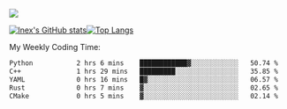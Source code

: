 ![](https://komarev.com/ghpvc/?username=lnexenl&style=flat-square&color=orange)

[![lnex's GitHub stats](https://github-readme-stats.vercel.app/api?username=lnexenl&count_private=true&show_icons=true)](https://github.com/anuraghazra/github-readme-stats)[![Top Langs](https://github-readme-stats.vercel.app/api/top-langs/?username=lnexenl&layout=compact&langs_count=8&exclude_repo=32-bit-MIPS-CPU)](https://github.com/anuraghazra/github-readme-stats)

My Weekly Coding Time:
<!--START_SECTION:waka-->

```txt
Python           2 hrs 6 mins    ████████████▓░░░░░░░░░░░░   50.74 %
C++              1 hrs 29 mins   █████████░░░░░░░░░░░░░░░░   35.85 %
YAML             0 hrs 16 mins   █▓░░░░░░░░░░░░░░░░░░░░░░░   06.57 %
Rust             0 hrs 7 mins    ▓░░░░░░░░░░░░░░░░░░░░░░░░   02.65 %
CMake            0 hrs 5 mins    ▓░░░░░░░░░░░░░░░░░░░░░░░░   02.14 %
```

<!--END_SECTION:waka-->


